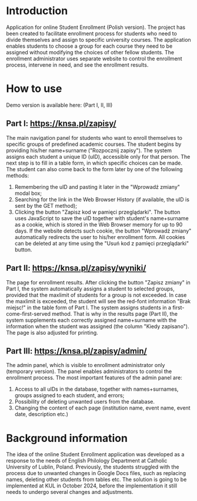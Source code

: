 # Introduction
Application for online Student Enrollment (Polish version).
The project has been created to facilitate enrollment process for students who need to divide themselves and assign to specific university courses.
The application enables students to choose a group for each course they need to be assigned without modifying the choices of other fellow students.
The enrollment administrator uses separate website to control the enrollment process, intervene in need, and see the enrollment results.

# How to use
Demo version is available here: (Part I, II, III)
## Part I: https://knsa.pl/zapisy/
The main navigation panel for students who want to enroll themselves to specific groups of predefined academic courses.
The student begins by providing his/her name+surname ("Rozpocznij zapisy"). The system assigns each student a unique ID (uID), accessible only for that person.
The next step is to fill in a table form, in which specific choices can be made. The student can also come back to the form later by one of the following methods:
1. Remembering the uID and pasting it later in the "Wprowadź zmiany" modal box;
2. Searching for the link in the Web Browser History (if available, the uID is sent by the GET method);
3. Clicking the button "Zapisz kod w pamięci przeglądarki". The button uses JavaScript to save the uID together with student's name+surname as a cookie, which is stored in the Web Browser memory for up to 90 days. If the website detects such cookie, the button "Wprowadź zmiany" automatically redirects the user to his/her enrollment form.
All cookies can be deleted at any time using the "Usuń kod z pamięci przeglądarki" button.

## Part II: https://knsa.pl/zapisy/wyniki/
The page for enrollment results. After clicking the button "Zapisz zmiany" in Part I, the system automatically assigns a student to selected groups, provided that the maxlimit of students for a group is not exceeded. In case the maxlimit is exceeded, the student will see the red-font information "Brak miejsc!" in the table form of Part I.
The system assigns students in a first-come-first-served method. That is why in the results page (Part II), the system supplements each correctly assigned name+surname with the information when the student was assigned (the column "Kiedy zapisano"). The page is also adjusted for printing.

## Part III: https://knsa.pl/zapisy/admin/
The admin panel, which is visible to enrollment administrator only (temporary version). The panel enables administrators to control the enrollment process.
The most important features of the admin panel are: 
1. Access to all uIDs in the database, together with names+surnames, groups assigned to each student, and errors;
2. Possibility of deleting unwanted users from the database.
3. Changing the content of each page (institution name, event name, event date, description etc.)

# Background information
The idea of the online Student Enrollment application was developed as a response to the needs of English Philology Department at Catholic University of Lublin, Poland.
Previously, the students struggled with the process due to unwanted changes in Google Docs files, such as replacing names, deleting other students from tables etc.
The solution is going to be implemented at KUL in October 2024, before the implementation it still needs to undergo several changes and adjustments.

